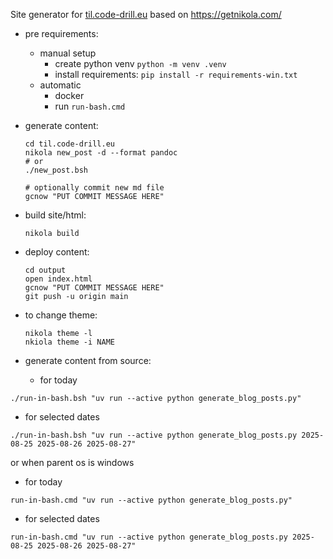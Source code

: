 Site generator for [til.code-drill.eu](http://til.code-drill.eu/) based on https://getnikola.com/
- pre requirements:
  - manual setup
    - create python venv  `python -m venv .venv`
    - install requirements: `pip install -r requirements-win.txt` 
  - automatic
    - docker
    - run `run-bash.cmd`

- generate content:
  ```
  cd til.code-drill.eu
  nikola new_post -d --format pandoc
  # or
  ./new_post.bsh
  
  # optionally commit new md file
  gcnow "PUT COMMIT MESSAGE HERE"

  ```
- build site/html:
  ```
  nikola build
  ```

- deploy content:
  ```
  cd output
  open index.html
  gcnow "PUT COMMIT MESSAGE HERE"
  git push -u origin main
  ```
  
- to change theme:
  ```
  nikola theme -l
  nkiola theme -i NAME
  ```

- generate content from source:
  - for today
```shell
./run-in-bash.bsh "uv run --active python generate_blog_posts.py"
```
  - for selected dates
```shell
./run-in-bash.bsh "uv run --active python generate_blog_posts.py 2025-08-25 2025-08-26 2025-08-27"
```
or when parent os is windows
  - for today
```shell
run-in-bash.cmd "uv run --active python generate_blog_posts.py"
```
  - for selected dates
```shell
run-in-bash.cmd "uv run --active python generate_blog_posts.py 2025-08-25 2025-08-26 2025-08-27"
```
